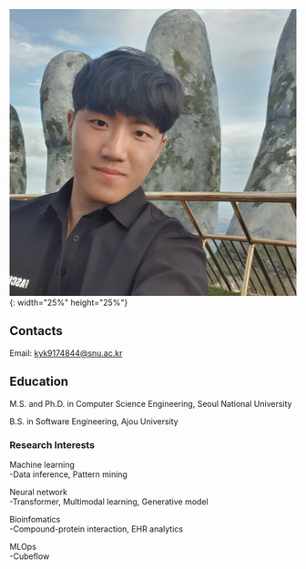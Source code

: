 

![Octocat](https://github.com/youngkukkim/youngkukkim.github.io/blob/main/images/photo.jpg){: width="25%" height="25%"}


## Contacts

Email: kyk9174844@snu.ac.kr

## Education

M.S. and Ph.D. in Computer Science Engineering, Seoul National University

B.S. in Software Engineering, Ajou University

### Research Interests

Machine learning<br/>
-Data inference, Pattern mining

Neural network<br/>
-Transformer, Multimodal learning, Generative model

Bioinfomatics<br/>
-Compound-protein interaction, EHR analytics

MLOps<br/>
-Cubeflow

